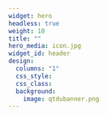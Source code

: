 ```yaml
---
widget: hero
headless: true
weight: 10
title: ""
hero_media: icon.jpg
widget_id: header
design:
  columns: "1"
  css_style: 
  css_class: 
  background:
    image: qtdubanner.png
---
```

